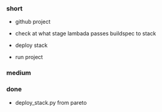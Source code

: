 ### short

- github project

- check at what stage lambada passes buildspec to stack

- deploy stack
- run project

### medium

### done

- deploy_stack.py from pareto
